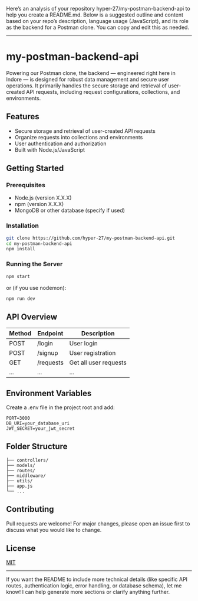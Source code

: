 Here’s an analysis of your repository hyper-27/my-postman-backend-api to help you create a README.md. Below is a suggested outline and content based on your repo’s description, language usage (JavaScript), and its role as the backend for a Postman clone. You can copy and edit this as needed.

---

# my-postman-backend-api

Powering our Postman clone, the backend — engineered right here in Indore — is designed for robust data management and secure user operations. It primarily handles the secure storage and retrieval of user-created API requests, including request configurations, collections, and environments.

## Features

- Secure storage and retrieval of user-created API requests
- Organize requests into collections and environments
- User authentication and authorization
- Built with Node.js/JavaScript

## Getting Started

### Prerequisites

- Node.js (version X.X.X)
- npm (version X.X.X)
- MongoDB or other database (specify if used)

### Installation

```bash
git clone https://github.com/hyper-27/my-postman-backend-api.git
cd my-postman-backend-api
npm install
```

### Running the Server

```bash
npm start
```

or (if you use nodemon):

```bash
npm run dev
```

## API Overview

<!-- Add examples of key endpoints -->
| Method | Endpoint | Description           |
|--------|----------|-----------------------|
| POST   | /login   | User login            |
| POST   | /signup  | User registration     |
| GET    | /requests| Get all user requests |
| ...    | ...      | ...                   |

## Environment Variables

Create a .env file in the project root and add:

```
PORT=3000
DB_URI=your_database_uri
JWT_SECRET=your_jwt_secret
```

## Folder Structure

```plaintext
├── controllers/
├── models/
├── routes/
├── middleware/
├── utils/
├── app.js
└── ...
```

## Contributing

Pull requests are welcome! For major changes, please open an issue first to discuss what you would like to change.

## License

[MIT](LICENSE)

---

If you want the README to include more technical details (like specific API routes, authentication logic, error handling, or database schema), let me know! I can help generate more sections or clarify anything further.
